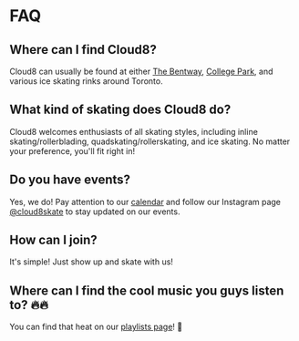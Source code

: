 # FAQ

## Where can I find Cloud8?

Cloud8 can usually be found at either [The Bentway](https://maps.app.goo.gl/Aqu6WuqkiFAagZEK8), [College Park](https://maps.app.goo.gl/BEv617tQgPUvRZGW8), and various ice skating rinks around Toronto.

## What kind of skating does Cloud8 do?

Cloud8 welcomes enthusiasts of all skating styles, including inline skating/rollerblading, quadskating/rollerskating, and ice skating. No matter your preference, you'll fit right in!

## Do you have events?

Yes, we do! Pay attention to our [calendar](https://cloud8skate.com/calendar) and follow our Instagram page [@cloud8skate](https://www.instagram.com/cloud8skate/) to stay updated on our events.

## How can I join?

It's simple! Just show up and skate with us!

## Where can I find the cool music you guys listen to? 🔥🔥

You can find that heat on our [playlists page](https://cloud8skate.com/playlists)! 👀
